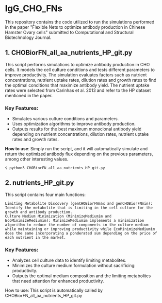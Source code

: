 # IgG_CHO_FNs

This repository contains the code utilized to run the simulations performed in the paper "Flexible Nets to optimize antibody production in Chinese Hamster Ovary cells" submitted to Computational and Structural Biotechnology Journal.

## 1. CHOBiorFN_all_aa_nutrients_HP_git.py

This script performs simulations to optimize antibody production in CHO cells. It models the cell culture conditions and tests different parameters to improve productivity. The simulation evaluates factors such as nutrient concentrations, nutrient uptake rates, dilution rates and growth rates to find the optimal conditions that maximize antibody yield.
The nutrient uptake rates were selected from Carinhas et al. 2013 and refer to the HP dataset mentioned in the paper.

### Key Features:

- Simulates various culture conditions and parameters.
- Uses optimization algorithms to improve antibody production.
- Outputs results for the best maximum monoclonal antibody yield depending on nutrient concentrations, dilution rates, nutrient uptake rates and growth rates.

**How to use**: Simply run the script, and it will automatically simulate and return the optimized antibody flux depending on the previous parameters, among other interesting values.

```
$ python3 CHOBiorFN_all_aa_nutrients_HP_git.py
```

## 2. nutrients_HP_git.py

This script contains four main functions:

    Limiting Metabolite Discovery (genCHOBiorFNmax and genCHOBiorFNmin): Identify the metabolite that is limiting in the cell culture for the growth and antibody production.
    Culture Medium Minimization (MinimizeMediumim and EcoMinimizeMediumim): MinimizeMediumim implements a minimization algorithm to reduce the number of components in the culture medium while maintaining or improving productivity while EcoMinimizeMediumim does the same incorporating a ponderated sum depending on the price of each nutrient in the market.

### Key Features:

- Analyzes cell culture data to identify limiting metabolites.
- Minimizes the culture medium formulation without sacrificing productivity.
- Outputs the optimal medium composition and the limiting metabolites that need attention for enhanced productivity.

How to use: This script is automatically called by CHOBiorFN_all_aa_nutrients_HP_git.py 

